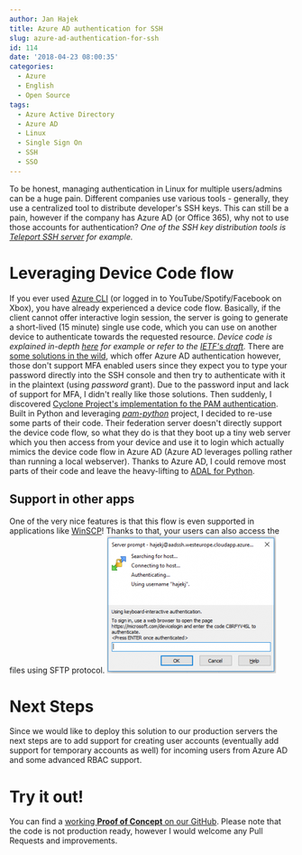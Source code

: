 ```yaml
---
author: Jan Hajek
title: Azure AD authentication for SSH
slug: azure-ad-authentication-for-ssh
id: 114
date: '2018-04-23 08:00:35'
categories:
  - Azure
  - English
  - Open Source
tags:
  - Azure Active Directory
  - Azure AD
  - Linux
  - Single Sign On
  - SSH
  - SSO
---
```


To be honest, managing authentication in Linux for multiple users/admins can be a huge pain. Different companies use various tools - generally, they use a centralized tool to distribute developer's SSH keys. This can still be a pain, however if the company has Azure AD (or Office 365), why not to use those accounts for authentication? _One of the SSH key distribution tools is [Teleport SSH server](https://github.com/gravitational/teleport) for example._

# Leveraging Device Code flow

If you ever used [Azure CLI](https://docs.microsoft.com/en-us/cli/azure/install-azure-cli?view=azure-cli-latest) (or logged in to YouTube/Spotify/Facebook on Xbox), you have already experienced a device code flow. Basically, if the client cannot offer interactive login session, the server is going to generate a short-lived (15 minute) single use code, which you can use on another device to authenticate towards the requested resource. _Device code is explained in-depth [here](https://joonasw.net/view/device-code-flow) for example or refer to the [IETF's draft](https://tools.ietf.org/html/draft-ietf-oauth-device-flow-07)._ There are [some solutions in the wild](https://github.com/uberguru/azure-ad-ssh-pam/blob/master/aad-login.js), which offer Azure AD authentication however, those don't support MFA enabled users since they expect you to type your password directly into the SSH console and then try to authenticate with it in the plaintext (using _password_ grant). Due to the password input and lack of support for MFA, I didn't really like those solutions. Then suddenly, I discovered [Cyclone Project's implementation fo the PAM authentication](https://github.com/cyclone-project/cyclone-python-pam/). Built in Python and leveraging [_pam-python_](http://pam-python.sourceforge.net/) project, I decided to re-use some parts of their code. Their federation server doesn't directly support the device code flow, so what they do is that they boot up a tiny web server which you then access from your device and use it to login which actually mimics the device code flow in Azure AD (Azure AD leverages polling rather than running a local webserver). Thanks to Azure AD, I could remove most parts of their code and leave the heavy-lifting to [ADAL for Python](https://github.com/AzureAD/azure-activedirectory-library-for-python).

## Support in other apps

One of the very nice features is that this flow is even supported in applications like [WinSCP](https://winscp.net/)! Thanks to that, your users can also access the files using SFTP protocol. [![](/uploads/2018/04/ssh-aad-300x244.png)](/uploads/2018/04/ssh-aad.png)

# Next Steps

Since we would like to deploy this solution to our production servers the next steps are to add support for creating user accounts (eventually add support for temporary accounts as well) for incoming users from Azure AD and some advanced RBAC support.

# Try it out!

You can find a [working **Proof of Concept** on our GitHub](https://github.com/TheNetworg/ssh-aad). Please note that the code is not production ready, however I would welcome any Pull Requests and improvements.